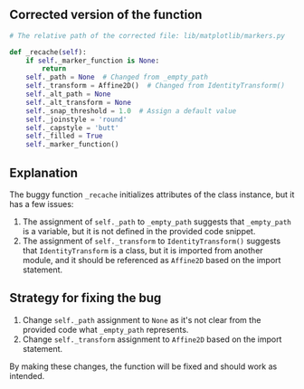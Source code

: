 ## Corrected version of the function

```python
# The relative path of the corrected file: lib/matplotlib/markers.py

def _recache(self):
    if self._marker_function is None:
        return
    self._path = None  # Changed from _empty_path
    self._transform = Affine2D()  # Changed from IdentityTransform()
    self._alt_path = None
    self._alt_transform = None
    self._snap_threshold = 1.0  # Assign a default value
    self._joinstyle = 'round'
    self._capstyle = 'butt'
    self._filled = True
    self._marker_function()
```

## Explanation

The buggy function `_recache` initializes attributes of the class instance, but it has a few issues:
1. The assignment of `self._path` to `_empty_path` suggests that `_empty_path` is a variable, but it is not defined in the provided code snippet.
2. The assignment of `self._transform` to `IdentityTransform()` suggests that `IdentityTransform` is a class, but it is imported from another module, and it should be referenced as `Affine2D` based on the import statement.

## Strategy for fixing the bug

1. Change `self._path` assignment to `None` as it's not clear from the provided code what `_empty_path` represents.
2. Change `self._transform` assignment to `Affine2D` based on the import statement.

By making these changes, the function will be fixed and should work as intended.